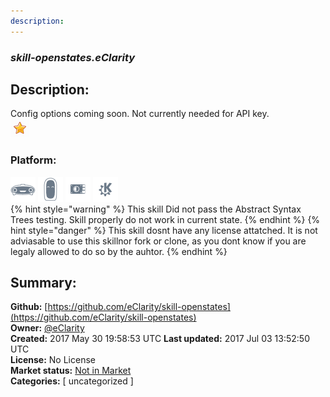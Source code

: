 ```yaml
---
description: 
---
```


### _skill-openstates.eClarity_  
## Description:  
Config options coming soon.  Not currently needed for API key.  
![](../.gitbook/assets/star.png)  
### Platform:  
 ![Mark I](../.gitbook/assets/mark-1-icon.png)  ![Mark II](../.gitbook/assets/mark-2-icon.png)  ![Picroft](../.gitbook/assets/picroft-icon.png)  ![plasmoid](../.gitbook/assets/kde.png)   
{% hint style="warning" %}
This skill Did not pass the Abstract Syntax Trees testing. Skill properly do not work in current state.
{% endhint %}
{% hint style="danger" %}
This skill dosnt have any license attatched. It is not adviasable to use this skillnor fork or clone, as you dont know if you are legaly allowed to do so by the auhtor.
{% endhint %}
  
## Summary:  
**Github:** [https://github.com/eClarity/skill-openstates](https://github.com/eClarity/skill-openstates)  
**Owner:** [@eClarity](https://github.com/eClarity)  
**Created:** 2017 May 30 19:58:53 UTC  **Last updated:** 2017 Jul 03 13:52:50 UTC  
**License:** No License  
**Market status:** [Not in Market](https://market.mycroft.ai/skill/)  
**Categories:** [ uncategorized ]   
